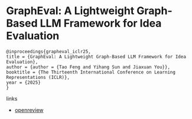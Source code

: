 # GraphEval: A Lightweight Graph-Based LLM Framework for Idea Evaluation

```
@inproceedings{grapheval_iclr25,
title = {GraphEval: A Lightweight Graph-Based LLM Framework for Idea Evaluation},
author = {author = {Tao Feng and Yihang Sun and Jiaxuan You}},
booktitle = {The Thirteenth International Conference on Learning Representations (ICLR)},
year = {2025}
}
```

links
- [openreview](https://openreview.net/forum?id=5RUM1aIdok)
